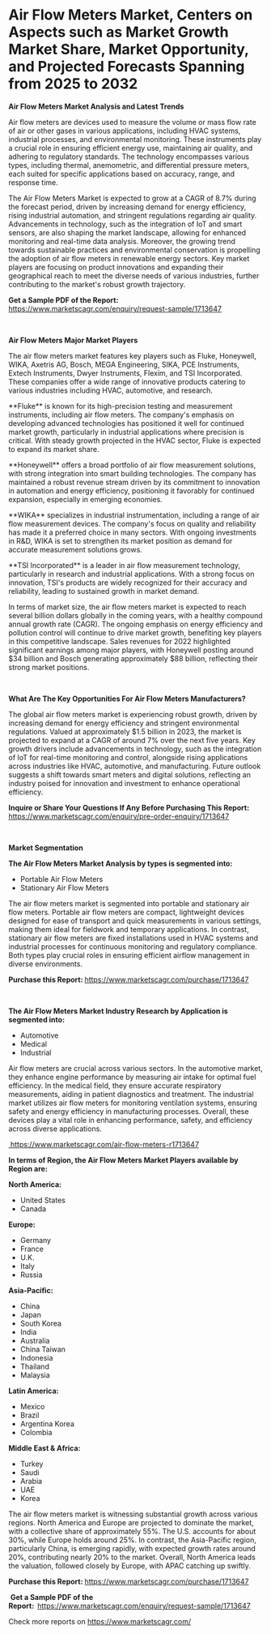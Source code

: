 <p><h1>Air Flow Meters Market, Centers on Aspects such as Market Growth Market Share, Market Opportunity, and Projected Forecasts Spanning from 2025 to 2032</h1></p><p><strong>Air Flow Meters Market Analysis and Latest Trends</strong></p>
<p><p>Air flow meters are devices used to measure the volume or mass flow rate of air or other gases in various applications, including HVAC systems, industrial processes, and environmental monitoring. These instruments play a crucial role in ensuring efficient energy use, maintaining air quality, and adhering to regulatory standards. The technology encompasses various types, including thermal, anemometric, and differential pressure meters, each suited for specific applications based on accuracy, range, and response time.</p><p>The Air Flow Meters Market is expected to grow at a CAGR of 8.7% during the forecast period, driven by increasing demand for energy efficiency, rising industrial automation, and stringent regulations regarding air quality. Advancements in technology, such as the integration of IoT and smart sensors, are also shaping the market landscape, allowing for enhanced monitoring and real-time data analysis. Moreover, the growing trend towards sustainable practices and environmental conservation is propelling the adoption of air flow meters in renewable energy sectors. Key market players are focusing on product innovations and expanding their geographical reach to meet the diverse needs of various industries, further contributing to the market's robust growth trajectory.</p></p>
<p><strong>Get a Sample PDF of the Report:&nbsp;</strong> <a href="https://www.marketscagr.com/enquiry/request-sample/1713647?utm_campaign=1879&utm_medium=2&utm_source=Github&utm_content=ia&utm_term=23022025&utm_id=air-flow-meters">https://www.marketscagr.com/enquiry/request-sample/1713647</a></p>
<p>&nbsp;</p>
<p><strong>Air Flow Meters Major Market Players</strong></p>
<p><p>The air flow meters market features key players such as Fluke, Honeywell, WIKA, Axetris AG, Bosch, MEGA Engineering, SIKA, PCE Instruments, Extech Instruments, Dwyer Instruments, Flexim, and TSI Incorporated. These companies offer a wide range of innovative products catering to various industries including HVAC, automotive, and research.</p><p>**Fluke** is known for its high-precision testing and measurement instruments, including air flow meters. The company's emphasis on developing advanced technologies has positioned it well for continued market growth, particularly in industrial applications where precision is critical. With steady growth projected in the HVAC sector, Fluke is expected to expand its market share.</p><p>**Honeywell** offers a broad portfolio of air flow measurement solutions, with strong integration into smart building technologies. The company has maintained a robust revenue stream driven by its commitment to innovation in automation and energy efficiency, positioning it favorably for continued expansion, especially in emerging economies.</p><p>**WIKA** specializes in industrial instrumentation, including a range of air flow measurement devices. The company's focus on quality and reliability has made it a preferred choice in many sectors. With ongoing investments in R&D, WIKA is set to strengthen its market position as demand for accurate measurement solutions grows.</p><p>**TSI Incorporated** is a leader in air flow measurement technology, particularly in research and industrial applications. With a strong focus on innovation, TSI's products are widely recognized for their accuracy and reliability, leading to sustained growth in market demand.</p><p>In terms of market size, the air flow meters market is expected to reach several billion dollars globally in the coming years, with a healthy compound annual growth rate (CAGR). The ongoing emphasis on energy efficiency and pollution control will continue to drive market growth, benefiting key players in this competitive landscape. Sales revenues for 2022 highlighted significant earnings among major players, with Honeywell posting around $34 billion and Bosch generating approximately $88 billion, reflecting their strong market positions.</p></p>
<p>&nbsp;</p>
<p><strong>What Are The Key Opportunities For Air Flow Meters Manufacturers?</strong></p>
<p><p>The global air flow meters market is experiencing robust growth, driven by increasing demand for energy efficiency and stringent environmental regulations. Valued at approximately $1.5 billion in 2023, the market is projected to expand at a CAGR of around 7% over the next five years. Key growth drivers include advancements in technology, such as the integration of IoT for real-time monitoring and control, alongside rising applications across industries like HVAC, automotive, and manufacturing. Future outlook suggests a shift towards smart meters and digital solutions, reflecting an industry poised for innovation and investment to enhance operational efficiency.</p></p>
<p><strong>Inquire or Share Your Questions If Any Before Purchasing This Report:</strong> <a href="https://www.marketscagr.com/enquiry/pre-order-enquiry/1713647?utm_campaign=1879&utm_medium=2&utm_source=Github&utm_content=ia&utm_term=23022025&utm_id=air-flow-meters">https://www.marketscagr.com/enquiry/pre-order-enquiry/1713647</a></p>
<p>&nbsp;</p>
<p><strong>Market Segmentation</strong></p>
<p><strong>The Air Flow Meters Market Analysis by types is segmented into:</strong></p>
<p><ul><li>Portable Air Flow Meters</li><li>Stationary Air Flow Meters</li></ul></p>
<p><p>The air flow meters market is segmented into portable and stationary air flow meters. Portable air flow meters are compact, lightweight devices designed for ease of transport and quick measurements in various settings, making them ideal for fieldwork and temporary applications. In contrast, stationary air flow meters are fixed installations used in HVAC systems and industrial processes for continuous monitoring and regulatory compliance. Both types play crucial roles in ensuring efficient airflow management in diverse environments.</p></p>
<p><strong>Purchase this Report:&nbsp;</strong><a href="https://www.marketscagr.com/purchase/1713647?utm_campaign=1879&utm_medium=2&utm_source=Github&utm_content=ia&utm_term=23022025&utm_id=air-flow-meters">https://www.marketscagr.com/purchase/1713647</a></p>
<p>&nbsp;</p>
<p><strong>The Air Flow Meters Market Industry Research by Application is segmented into:</strong></p>
<p><ul><li>Automotive</li><li>Medical</li><li>Industrial</li></ul></p>
<p><p>Air flow meters are crucial across various sectors. In the automotive market, they enhance engine performance by measuring air intake for optimal fuel efficiency. In the medical field, they ensure accurate respiratory measurements, aiding in patient diagnostics and treatment. The industrial market utilizes air flow meters for monitoring ventilation systems, ensuring safety and energy efficiency in manufacturing processes. Overall, these devices play a vital role in enhancing performance, safety, and efficiency across diverse applications.</p></p>
<p><a href="https://www.marketscagr.com/air-flow-meters-r1713647?utm_campaign=1879&utm_medium=2&utm_source=Github&utm_content=ia&utm_term=23022025&utm_id=air-flow-meters">&nbsp;https://www.marketscagr.com/air-flow-meters-r1713647</a></p>
<p><strong>In terms of Region, the Air Flow Meters Market Players available by Region are:</strong></p>
<p>
    <p> <strong> North America: </strong>
        <ul>
            <li>United States</li>
            <li>Canada</li>
        </ul>
        </p> 
    <p> <strong> Europe: </strong>
        <ul>
            <li>Germany</li>
            <li>France</li>
            <li>U.K.</li>
            <li>Italy</li>
            <li>Russia</li>
        </ul>
        </p> 
    <p> <strong> Asia-Pacific: </strong>
        <ul>
            <li>China</li>
            <li>Japan</li>
            <li>South Korea</li>
            <li>India</li>
            <li>Australia</li>
            <li>China Taiwan</li>
            <li>Indonesia</li>
            <li>Thailand</li>
            <li>Malaysia</li>
        </ul>
        </p> 
    <p> <strong> Latin America: </strong>
        <ul>
            <li>Mexico</li>
            <li>Brazil</li>
            <li>Argentina Korea</li>
            <li>Colombia</li>
        </ul>
        </p> 
    <p> <strong> Middle East & Africa: </strong>
        <ul>
            <li>Turkey</li>
            <li>Saudi</li>
            <li>Arabia</li>
            <li>UAE</li>
            <li>Korea</li>
        </ul>
    </p>
    </p>
<p><p>The air flow meters market is witnessing substantial growth across various regions. North America and Europe are projected to dominate the market, with a collective share of approximately 55%. The U.S. accounts for about 30%, while Europe holds around 25%. In contrast, the Asia-Pacific region, particularly China, is emerging rapidly, with expected growth rates around 20%, contributing nearly 20% to the market. Overall, North America leads the valuation, followed closely by Europe, with APAC catching up swiftly.</p></p>
<p><strong>Purchase this Report: </strong><a href="https://www.marketscagr.com/purchase/1713647?utm_campaign=1879&utm_medium=2&utm_source=Github&utm_content=ia&utm_term=23022025&utm_id=air-flow-meters">https://www.marketscagr.com/purchase/1713647</a></p>
<p>&nbsp;<strong>Get a Sample PDF of the Report:&nbsp;&nbsp;</strong><a href="https://www.marketscagr.com/enquiry/request-sample/1713647?utm_campaign=1879&utm_medium=2&utm_source=Github&utm_content=ia&utm_term=23022025&utm_id=air-flow-meters">https://www.marketscagr.com/enquiry/request-sample/1713647</a></p>
<p><strong></strong></p>
<p>Check more reports on <a href="https://www.marketscagr.com/?utm_campaign=1879&utm_medium=2&utm_source=Github&utm_content=ia&utm_term=23022025&utm_id=air-flow-meters">https://www.marketscagr.com/</a></p>